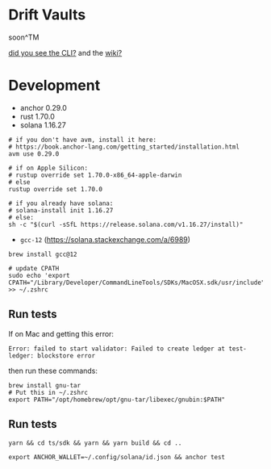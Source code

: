 # Drift Vaults

soon^TM


[did you see the CLI?](./ts/sdk/README.md) and the [wiki?](https://github.com/drift-labs/drift-vaults/wiki)


# Development

* anchor 0.29.0
* rust 1.70.0
* solana 1.16.27

```shell
# if you don't have avm, install it here:
# https://book.anchor-lang.com/getting_started/installation.html
avm use 0.29.0

# if on Apple Silicon:
# rustup override set 1.70.0-x86_64-apple-darwin
# else
rustup override set 1.70.0

# if you already have solana:
# solana-install init 1.16.27
# else:
sh -c "$(curl -sSfL https://release.solana.com/v1.16.27/install)"
```

* `gcc-12` (https://solana.stackexchange.com/a/6989)
```
brew install gcc@12

# update CPATH
sudo echo 'export CPATH="/Library/Developer/CommandLineTools/SDKs/MacOSX.sdk/usr/include"' >> ~/.zshrc
```

## Run tests
If on Mac and getting this error:
```shell
Error: failed to start validator: Failed to create ledger at test-ledger: blockstore error
```
then run these commands:
```shell
brew install gnu-tar
# Put this in ~/.zshrc
export PATH="/opt/homebrew/opt/gnu-tar/libexec/gnubin:$PATH"
```

## Run tests
```shell
yarn && cd ts/sdk && yarn && yarn build && cd ..

export ANCHOR_WALLET=~/.config/solana/id.json && anchor test
```
